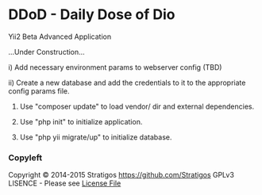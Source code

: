 # DDoD - Daily Dose of Dio #

Yii2 Beta Advanced Application

...Under Construction...

i) Add necessary environment params to webserver config (TBD)

ii) Create a new database and add the credentials to it to the appropriate config params file.

1) Use "composer update" to load vendor/ dir and external dependencies.

2) Use "php init" to initialize application.

3) Use "php yii migrate/up" to initialize database.


### Copyleft ###

Copyright :copyright: 2014-2015 Stratigos
https://github.com/Stratigos
GPLv3 LISENCE - Please see [License File](LICENSE.md)
